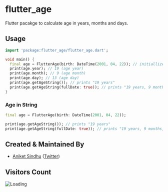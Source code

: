 # flutter_age

Flutter pacakge to calculate age in years, months and days.

## Usage

````dart
import 'package:flutter_age/flutter_age.dart';

void main() {
  final age = FlutterAge(birth: DateTime(2001, 04, 22)); // initiallize object
  print(age.year); // 19 (age year)
  print(age.month); // 9 (age month)
  print(age.day); // 13 (age day)
  print(age.getAgeString()); // prints "19 years"
  print(age.getAgeString(fullDate: true)); // prints "19 years, 9 months, 13 days old"
}
````

### Age in String
```dart
final age = FlutterAge(birth: DateTime(2001, 04, 22));

print(age.getAgeString()); // prints "19 years"
print(age.getAgeString(fullDate: true)); // prints "19 years, 9 months, 13 days old"

```


## Created & Maintained By

- [Aniket Sindhu](https://github.com/AniketSindhu) ([Twitter](https://www.twitter.com/aniketsindhu1))


## Visitors Count

<img align="left" src = "https://profile-counter.glitch.me/flutter_age/count.svg" alt ="Loading">
